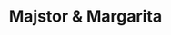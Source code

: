 ---
layout: card_flex_nav
lang: HR
title:  Majstor & Margarita
isbn: 9789533200354
cover: /assets/images/HR/MM_HR_001_front.jpg
bcover: /assets/images/HR/MM_HR_001_back.jpg
pubyr: 2012
editor: Ed. Sareni Ducan 
acqdt: 09/2015
acqplace: Dubrovnik 
contrib: K&P
---